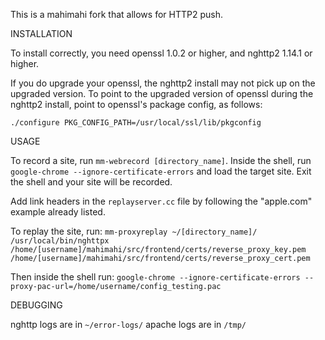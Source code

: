 This is a mahimahi fork that allows for HTTP2 push.


INSTALLATION

To install correctly, you need openssl 1.0.2 or higher, and nghttp2 1.14.1 or higher.

If you do upgrade your openssl, the nghttp2 install may not pick up on the upgraded version. To point to the upgraded version of openssl during the nghttp2 install, point to openssl's package config, as follows:

`./configure PKG_CONFIG_PATH=/usr/local/ssl/lib/pkgconfig`

USAGE

To record a site, run `mm-webrecord [directory_name]`. Inside the shell, run `google-chrome --ignore-certificate-errors` and load the target site. Exit the shell and your site will be recorded.

Add link headers in the `replayserver.cc` file by following the "apple.com" example already listed.

To replay the site, run:
`mm-proxyreplay ~/[directory_name]/ /usr/local/bin/nghttpx /home/[username]/mahimahi/src/frontend/certs/reverse_proxy_key.pem /home/[username]/mahimahi/src/frontend/certs/reverse_proxy_cert.pem`

Then inside the shell run:
`google-chrome --ignore-certificate-errors --proxy-pac-url=/home/username/config_testing.pac`

DEBUGGING

nghttp logs are in `~/error-logs/`
apache logs are in `/tmp/`

